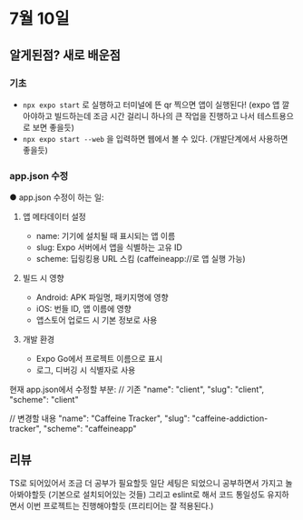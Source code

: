 # 7월 10일

## 알게된점? 새로 배운점

### 기초

- `npx expo start` 로 실행하고 터미널에 뜬 qr 찍으면 앱이 실행된다! (expo 앱 깔아야하고 빌드하는데 조금 시간 걸리니 하나의 큰 작업을 진행하고 나서 테스트용으로 보면 좋을듯)
- `npx expo start --web` 을 입력하면 웹에서 볼 수 있다. (개발단계에서 사용하면 좋을듯)

### app.json 수정

● app.json 수정이 하는 일:

1. 앱 메타데이터 설정

   - name: 기기에 설치될 때 표시되는 앱 이름
   - slug: Expo 서버에서 앱을 식별하는 고유 ID
   - scheme: 딥링킹용 URL 스킴 (caffeineapp://로 앱 실행 가능)

2. 빌드 시 영향

   - Android: APK 파일명, 패키지명에 영향
   - iOS: 번들 ID, 앱 이름에 영향
   - 앱스토어 업로드 시 기본 정보로 사용

3. 개발 환경

   - Expo Go에서 프로젝트 이름으로 표시
   - 로그, 디버깅 시 식별자로 사용

현재 app.json에서 수정할 부분:
// 기존
"name": "client",
"slug": "client",
"scheme": "client"

// 변경할 내용
"name": "Caffeine Tracker",
"slug": "caffeine-addiction-tracker",
"scheme": "caffeineapp"

## 리뷰

TS로 되어있어서 조금 더 공부가 필요할듯
일단 세팅은 되었으니 공부하면서 가지고 놀아봐야할듯 (기본으로 설치되어있는 것들)
그리고 eslint로 해서 코드 통일성도 유지하면서 이번 프로젝트는 진행해야할듯 (프리티어는 잘 적용된다.)
